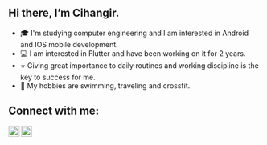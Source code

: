 ## Hi there, I’m Cihangir. 

- 🎓 I'm studying computer engineering and I am interested in Android and IOS mobile development. 
- 💻 I am interested in Flutter and have been working on it for 2 years.
- ⭐ Giving great importance to daily routines and working discipline is the key to success for me.
- 💪 My hobbies are swimming, traveling and crossfit.


## Connect with me:

[<img align = "left" alt="emirhansern | Instagram" width = "22px" src = "https://cdn.jsdelivr.net/npm/simple-icons@v3/icons/instagram.svg" />][instagram]

[<img align = "left" alt="emirhansern | Linkedin" width = "22px" src = "https://cdn.jsdelivr.net/npm/simple-icons@v3/icons/linkedin.svg" />][linkedin]


<br />

[instagram]: https://www.instagram.com/cihangirtuncerr
[linkedin]: https://www.linkedin.com/in/cihangir-tuncer-b4b3311b0
